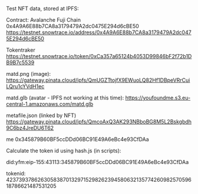 Test NFT data, stored at IPFS:


Contract:
Avalanche Fuji Chain 
0x4A9A6E88b7CA8a3179479A2dc0475E294d6cBE50
https://testnet.snowtrace.io/address/0x4A9A6E88b7CA8a3179479A2dc0475E294d6cBE50

Tokentraker
https://testnet.snowtrace.io/token/0xCa357a65124b4053D99846bF2f72b1DB9B7c5539


matd.png (image):
https://gateway.pinata.cloud/ipfs/QmUGZTtojfX9EWuoLQ82Hf1DBpeVRrCuiLQru1cYVdH1ec


matd.glb (avatar - IPFS not working at this time):
https://youfoundme.s3.eu-central-1.amazonaws.com/matd.glb


metafile.json (linked by NFT)
https://gateway.pinata.cloud/ipfs/QmcoAxQ3AK293NBboBG8M5L2Bskgbdh9C6bz4JreDU6T62


me
0x345879B60BF5ccDDd06BC91E49A6eBc4e93CfDAa


Calculate the token id using hash.js (in scripts):

did:yfm:eip-155:43113:345879B60BF5ccDDd06BC91E49A6eBc4e93CfDAa 

tokenid: 42373937862630583870132971529826239458063213577426098257059618786621487531205



